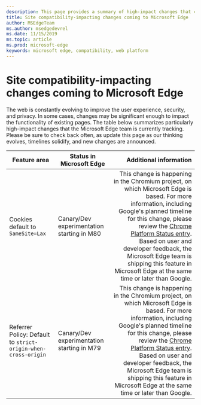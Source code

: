 ```yaml
---
description: This page provides a summary of high-impact changes that could impact site compatibility
title: Site compatibility-impacting changes coming to Microsoft Edge
author: MSEdgeTeam
ms.author: msedgedevrel
ms.date: 11/15/2019
ms.topic: article
ms.prod: microsoft-edge
keywords: microsoft edge, compatibility, web platform
---
```


# Site compatibility-impacting changes coming to Microsoft Edge

The web is constantly evolving to improve the user experience, security, and privacy.  In some cases, changes may be significant enough to impact the functionality of existing pages.  The table below summarizes particularly high-impact changes that the Microsoft Edge team is currently tracking.  Please be sure to check back often, as update this page as our thinking evolves, timelines solidify, and new changes are announced.  

| Feature area | Status in Microsoft Edge | Additional information |  
| --- | --- | ---:|  
| Cookies default to `SameSite=Lax` | Canary/Dev experimentation starting in M80 | This change is happening in the Chromium project, on which Microsoft Edge is based. For more information, including Google's planned timeline for this change, please review the [Chrome Platform Status entry](https://www.chromestatus.com/feature/5088147346030592).  Based on user and developer feedback, the Microsoft Edge team is shipping this feature in Microsoft Edge at the same time or later than Google. |  
| Referrer Policy: Default to `strict-origin-when-cross-origin` | Canary/Dev experimentation starting in M79 | This change is happening in the Chromium project, on which Microsoft Edge is based.  For more information, including Google's planned timeline for this change, please review the [Chrome Platform Status entry](https://www.chromestatus.com/feature/6251880185331712).  Based on user and developer feedback, the Microsoft Edge team is shipping this feature in Microsoft Edge at the same time or later than Google. |  
